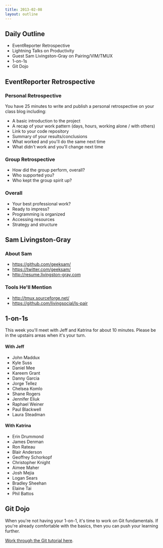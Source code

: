 ```yaml
---
title: 2013-02-08
layout: outline
---
```


## Daily Outline

* EventReporter Retrospective
* Lightning Talks on Productivity
* Guest Sam Livingston-Gray on Pairing/VIM/TMUX
* 1-on-1s
* Git Dojo

## EventReporter Retrospective

### Personal Retrospective

You have 25 minutes to write and publish a personal retrospective on your class blog including:

* A basic introduction to the project
* A recap of your work pattern (days, hours, working alone / with others)
* Link to your code repository
* Summary of your results/conclusions
* What worked and you'll do the same next time
* What didn't work and you'll change next time

### Group Retrospective

* How did the group perform, overall?
* Who supported you?
* Who kept the group spirit up?

### Overall

* Your best professional work?
* Ready to impress?
* Programming is organized
* Accessing resources
* Strategy and structure

## Sam Livingston-Gray

### About Sam

* https://github.com/geeksam/
* https://twitter.com/geeksam/
* http://resume.livingston-gray.com

### Tools He'll Mention

* http://tmux.sourceforge.net/
* https://github.com/livingsocial/ls-pair

## 1-on-1s

This week you'll meet with Jeff and Katrina for about 10 minutes. Please be in the upstairs areas when it's your turn.

#### With Jeff

* John Maddux
* Kyle Suss
* Daniel Mee
* Kareem Grant
* Danny Garcia
* Jorge Tellez
* Chelsea Komlo
* Shane Rogers
* Jennifer Eliuk
* Raphael Weiner
* Paul Blackwell
* Laura Steadman

#### With Katrina

* Erin Drummond
* James Denman
* Ron Rateau
* Blair Anderson
* Geoffrey Schorkopf
* Christopher Knight
* Aimee Maher
* Josh Mejia
* Logan Sears
* Bradley Sheehan
* Elaine Tai
* Phil Battos

## Git Dojo

When you're not having your 1-on-1, it's time to work on Git fundamentals. If you're already comfortable with the basics, then you can push your learning further.

[Work through the Git tutorial here](http://tutorials.jumpstartlab.com/topics/using_source_control.html).